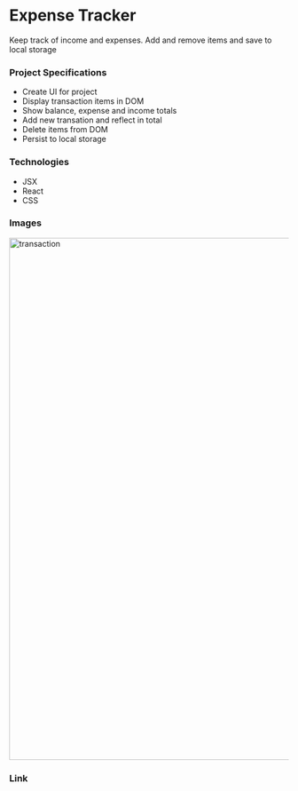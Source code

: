 # Expense Tracker

Keep track of income and expenses. Add and remove items and save to local storage

### Project Specifications

- Create UI for project
- Display transaction items in DOM
- Show balance, expense and income totals
- Add new transation and reflect in total
- Delete items from DOM
- Persist to local storage

### Technologies

- JSX
- React
- CSS

### Images

<img width="941" alt="transaction" src="https://user-images.githubusercontent.com/66951416/140656894-179dd2eb-2935-4203-999c-420c5820461f.PNG">

### Link

